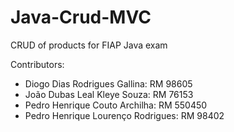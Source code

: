 # Java-Crud-MVC

CRUD of products for FIAP Java exam

Contributors:
- Diogo Dias Rodrigues Gallina: RM 98605
- João Dubas Leal Kleye Souza: RM 76153
- Pedro Henrique Couto Archilha: RM 550450
- Pedro Henrique Lourenço Rodrigues: RM 98402
